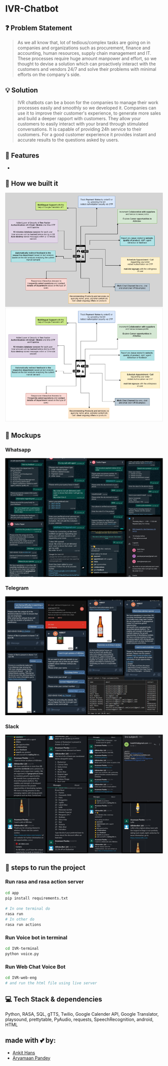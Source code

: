 # IVR-Chatbot

## ❓ Problem Statement
> As we all know that, lot of tedious/complex tasks are going on in companies and organizations such as procurement, finance and accounting, human resources, supply chain management and IT. These processes require huge amount manpower and effort, so we thought to devise a solution which can proactively interact with the customers and vendors 24/7 and solve their problems with minimal efforts on the company's side.

## 💡 Solution
> IVR chatbots can be a boon for the companies to manage their work processes easily and smoothly so we developed it. Companies can use it to improve their customer's experience, to generate more sales and build a deeper rapport with customers. They allow your customers to easily interact with your brand through stimulated conversations. It is capable of providing 24h service to their customers. For a good customer experience it provides instant and accurate results to the questions asked by users.

## 🎯 Features

- 

## 🤖 How we built it

![Flow](mockups/flow2.png)
![Flow](mockups/flow1.png)

## 🙈 Mockups

### Whatsapp
![whatsapp](mockups/whatsapp_club.png)

### Telegram
![telegram](mockups/telegram_img.jpg)

### Slack
![slack](mockups/slack_img.jpg)


## 👣 steps to run the project
### Run rasa and rasa action server
```bash
cd app
pip install requirements.txt

# In one terminal do
rasa run
# In other do
rasa run actions
```

### Run Voice bot in terminal
```bash
cd IVR-terminal
python voice.py
```

### Run Web Chat Voice Bot
```bash
cd IVR-web-eng
# and run the html file using live server
```

## 💻 Tech Stack & dependencies
Python, RASA, SQL, gTTS, Twilio, Google Calender API, Google Translator, playsound, prettytable, PyAudio, requests, SpeechRecognition, android, HTML

## made with 💕 by:
- [Ankit Hans](https://github.com/ankithans)
- [Aryamaan Pandey](https://github.com/aryamaan23)